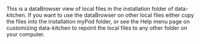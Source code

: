 This is a dataBrowser view of local files in the installation folder of data- kitchen.  If you want to use the dataBrowser on other local files either copy the files into the installation myPod folder, or see the Help menu page on customizing data-kitchen to repoint the local files to any other folder on your computer.
